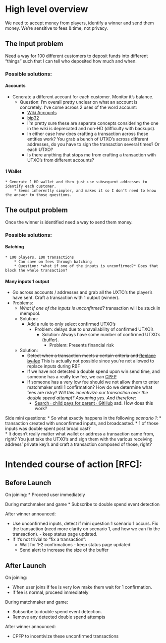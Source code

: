 # High level overview
We need to accept money from players, identify a winner and send them money. We’re sensitive to fees & time, not privacy.

## The input problem
Need a way for 100 different customers to deposit funds into different “things” such that I can tell who deposited how much and when.

### Possible solutions: 

#### Accounts

* Generate a different account for each customer. Monitor it’s balance.
	* Question: I’m overall pretty unclear on what an account is concretely. I’ve come across 2 uses of the word account:
		* [Wiki Accounts](https://en.bitcoin.it/wiki/Help:Accounts_explained)
		* [bip32](https://github.com/bitcoin/bips/blob/master/bip-0032.mediawiki)
		* I’m pretty sure these are separate concepts considering the one in the wiki is deprecated and non-HD (difficulty with backups).
		* In either case how does crafting a transaction across these entities work? You grab a bunch of UTXO’s across different addresses, do you have to sign the transaction several times? Or each UTXO?
		* Is there anything that stops me from crafting a transaction with UTXO’s from different accounts?
#### 1 Wallet 
	* Generate 1 HD wallet and then just use subsequent addresses to identify each customer. 
		* Seems inherently simpler, and makes it so I don’t need to know the answer to those questions. 

## The output problem 
Once the winner is identified need a way to send them money. 

### Possible solutions:

#### Batching
	* 100 players, 100 transactions
		* Can save on fees through batching
		* Question: *what if one of the inputs is unconfirmed?* Does that block the whole transaction? 
		
#### Many inputs 1 output

* Go across accounts / addresses and grab all the UXTO’s the player’s have sent. Craft a transaction with 1 output (winner). 
* Problems:
	* *What if one of the inputs is unconfirmed?* transaction will be stuck in mempool. 
	* Solution:
		* Add a rule to only select confirmed UTXO’s
			* Problem: delays due to unavailability of confirmed UTXO’s 
				* Solution: Always have some number of confirmed UTXO’s (buffer). 
					* Problem: Presents financial risk
	* Solution:
		* ~~Detect when a transaction meets a certain criteria and [Replace by fee](https://en.bitcoin.it/wiki/Replace_by_fee)~~ This is actually not possible since you're not allowed to replace inputs during RBF
		* If we have not detected a double spend upon win send time, and someone has a really low fee, we can [CPFP](https://bitcoinelectrum.com/how-to-do-a-manual-child-pays-for-parent-transaction/)
		* If someone has a very low fee should we not allow them to enter matchmaker until 1 confirmation? How do we determine what fees are risky? *Will this incentivize our transaction over the double spend attempt? Assuming yes. And therefore:* 
			* [Search · child pays for parent · GitHub](https://github.com/bcoin-org/bcoin/search?q=child+pays+for+parent&unscoped_q=child+pays+for+parent) sad. How does this work? 

Side mini questions:
	* So what exactly happens in the following *scenario 1*:
		* transaction created with unconfirmed inputs, and broadcasted.
		* 1 of those inputs was double spent post broad cast?  
	* It doesn’t really matter what wallet or address a transaction came from, right? You just take the UTXO’s and sign them with the various receiving address’ private key’s and craft a transaction composed of those, right? 


# Intended course of action [RFC]:

## Before Launch
On joining:
	* Proceed user immediately

During matchmaker and game
	* Subscribe to double spend event detection 

After winner announced:

* Use unconfirmed inputs, detect if mini question 1 scenario 1 occurs. Fix the transaction (need more clarity on scenario 1, and how we can fix the transaction).  - keep status page updated. 
* If it’s not trivial to “fix a transaction”:
	* Wait for 1-2 confirmations - keep status page updated
	* Send alert to increase the size of the buffer

## After Launch 
On joining:

* When user joins if fee is very low make them wait for 1 confirmation.
* If fee is normal, proceed immediately

During matchmaker and game:

* Subscribe to double spend event detection.
* Remove any detected double spend attempts

After winner announced:
	
* CPFP to incentivize these unconfirmed transactions
